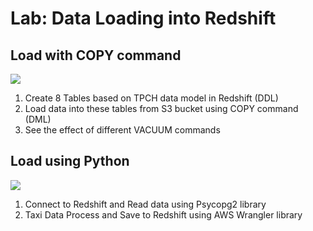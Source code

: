 # Lab: Data Loading into Redshift

## Load with COPY command

[![](https://img.shields.io/badge/jupyter-notebook-informational?logo=jupyter)](https://nbviewer.org/github/sparsh-ai/recohut/blob/main/02-storage/lab-redshift-immersion/01-data-loading.ipynb)

1. Create 8 Tables based on TPCH data model in Redshift (DDL)
2. Load data into these tables from S3 bucket using COPY command (DML)
3. See the effect of different VACUUM commands

## Load using Python

[![](https://img.shields.io/badge/jupyter-notebook-informational?logo=jupyter)](https://nbviewer.org/github/sparsh-ai/recohut/blob/main/02-storage/lab-redshift-taxi.ipynb)

1. Connect to Redshift and Read data using Psycopg2 library
2. Taxi Data Process and Save to Redshift using AWS Wrangler library